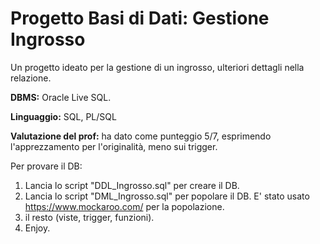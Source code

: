 # Progetto Basi di Dati: Gestione Ingrosso

Un progetto ideato per la gestione di un ingrosso, ulteriori dettagli nella relazione.

**DBMS:** Oracle Live SQL.

**Linguaggio:** SQL, PL/SQL

**Valutazione del prof:** ha dato come punteggio 5/7, esprimendo l'apprezzamento per l'originalità, meno sui trigger.


Per provare il DB:
1. Lancia lo script "DDL_Ingrosso.sql" per creare il DB.
2. Lancia lo script "DML_Ingrosso.sql" per popolare il DB. E' stato usato https://www.mockaroo.com/ per la popolazione.
3. il resto (viste, trigger, funzioni).
4. Enjoy.
   
